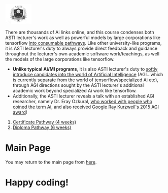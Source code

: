 ![Alt Text](https://github.com/g0dEngineer/ASTIS/blob/main/data/logo.png)

There are thousands of Ai links online, and this course condenses both ASTI lecturer's work as well as powerful models by large corporations like tensorflow [into consumable pathways](https://github.com/g0dEngineer/ASTIS#rapidoptimal-6-week-curriculum). Like other university-like programs, it is ASTI lecturer's duty to always provide direct feedback and guidance throughout the lecturer's own academic software work/teachings, as well the models of the large corporations like tensorflow. 

 * **Unlike typical Ai/Ml programs**, it is also ASTI lecturer's duty to [softly introduce candidates into the world of Artificial Intelligence](https://github.com/g0dEngineer/ASTIS/blob/main/data/Introduction%20to%20Artificial%20General%20Intelligence.pdf) (AGI...which is currently separate from the world of tensorflow/specialized Ai etc), through AGI directions sought by the ASTI lecturer's additional academic work beyond specialized Ai work like tensorflow.
 * Additionally, the ASTI lecturer reveals a talk with an established AGI researcher, namely Dr. Eray Ozkural, [who worked with people who coined the term Ai](https://en.wikipedia.org/wiki/Dartmouth_workshop), and also received [Google Ray Kurzweil's 2015 AGI award](http://agi-conf.org/2015/prizes/)!

1. [Certificate Pathway (4 weeks)](https://github.com/g0dEngineer/ASTIS/blob/main/data/MainProgrammerPage/README_CERTIFICATE.md)
2. [Diploma Pathway (6 weeks)](https://github.com/g0dEngineer/ASTIS/blob/main/data/MainProgrammerPage/README_DIPLOMA.md)


# Main Page
You may return to the main page from [here](https://github.com/g0dEngineer/ASTIS).

# Happy coding!
